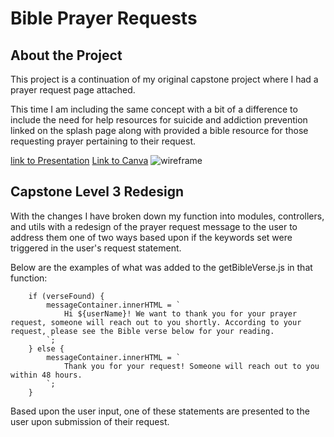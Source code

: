 # Bible Prayer Requests

## About the Project

This project is a continuation of my original capstone project where I had a prayer request page attached. 

This time I am including the same concept with a bit of a difference to include the need for help resources for suicide and addiction prevention linked on the splash page along with provided a bible resource for those requesting prayer pertaining to their request.

[link to Presentation](https://docs.google.com/presentation/d/1o1H3nMvZioeuN2EASWuWfswlLcbsOPWdVMrpA_q9ExU/edit?usp=sharing)
[Link to Canva](https://www.canva.com/design/DAGQU2LsbYI/WXz03sYnQ0VDLeNdx0-N1w/edit?utm_content=DAGQU2LsbYI&utm_campaign=designshare&utm_medium=link2&utm_source=sharebutton)
![wireframe](https://res.cloudinary.com/dyzxyc6e9/image/upload/v1726029775/Screenshot_2024-09-10_234119_biiu1x.png)

## Capstone Level 3 Redesign
With the changes I have broken down my function into modules, controllers, and utils with a redesign of the prayer request message to the user to address them one of two ways based upon if the keywords set were triggered in the user's request statement. 

Below are the examples of what was added to the getBibleVerse.js in that function:

        if (verseFound) {
            messageContainer.innerHTML = `
                Hi ${userName}! We want to thank you for your prayer request, someone will reach out to you shortly. According to your request, please see the Bible verse below for your reading.
            `;
        } else {
            messageContainer.innerHTML = `
                Thank you for your request! Someone will reach out to you within 48 hours.
            `;
        }

Based upon the user input, one of these statements are presented to the user upon submission of their request.